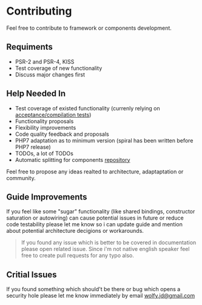 # Contributing
Feel free to contribute to framework or components development. 

## Requiments
* PSR-2 and PSR-4, KISS
* Test coverage of new functionality
* Discuss major changes first

## Help Needed In
* Test coverage of existed functionality (currenly relying on [acceptance/compilation tests](https://travis-ci.org/spiral/application))
* Functionality proposals
* Flexibility improvements
* Code quality feedback and proposals
* PHP7 adaptation as to minimum version (spiral has been written before PHP7 release)
* TODOs, a lot of TODOs
* Automatic splitting for components [repository](https://github.com/spiral/components)

Feel free to propose any ideas realted to architecture, adaptaptation or community.

## Guide Improvements
If you feel like some "sugar" functionality (like shared bindings, constructor saturation or autowiring) can cause potential issues in future or reduce code testability please let me know so i can update guide and mention about potential architecture decigions or workarounds.

> If you found any issue which is better to be covered in documentation please open related issue. Since i'm not native english speaker feel free to create pull requests for any typo also.

## Critial Issues
If you found something which should't be there or bug which opens a security hole please let me know immediately by email wolfy.jd@gmail.com

